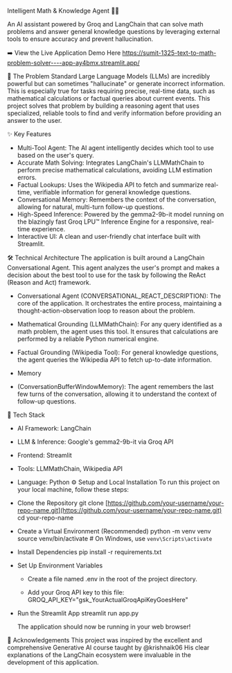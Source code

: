 Intelligent Math & Knowledge Agent 🧠✨

An AI assistant powered by Groq and LangChain that can solve math problems and answer general knowledge questions by leveraging external tools to ensure accuracy and prevent hallucination.

➡️ View the Live Application Demo Here
https://sumit-1325-text-to-math-problem-solver----app-ay4bmx.streamlit.app/

🎯 The Problem
Standard Large Language Models (LLMs) are incredibly powerful but can sometimes "hallucinate" or generate incorrect information. This is especially true for tasks requiring precise, real-time data, such as mathematical calculations or factual queries about current events.
This project solves that problem by building a reasoning agent that uses specialized, reliable tools to find and verify information before providing an answer to the user.

✨ Key Features
 * Multi-Tool Agent: The AI agent intelligently decides which tool to use based on the user's query.
 * Accurate Math Solving: Integrates LangChain's LLMMathChain to perform precise mathematical calculations, avoiding LLM estimation errors.
 * Factual Lookups: Uses the Wikipedia API to fetch and summarize real-time, verifiable information for general knowledge questions.
 * Conversational Memory: Remembers the context of the conversation, allowing for natural, multi-turn follow-up questions.
 * High-Speed Inference: Powered by the gemma2-9b-it model running on the blazingly fast Groq LPU™ Inference Engine for a responsive, real-time experience.
 * Interactive UI: A clean and user-friendly chat interface built with Streamlit.
   
🛠️ Technical Architecture
The application is built around a LangChain Conversational Agent. This agent analyzes the user's prompt and makes a decision about the best tool to use for the task by following the ReAct (Reason and Act) framework.

 * Conversational Agent (CONVERSATIONAL_REACT_DESCRIPTION): The core of the application. It orchestrates the entire process, maintaining a thought-action-observation loop to reason about the problem.
   
 * Mathematical Grounding (LLMMathChain): For any query identified as a math problem, the agent uses this tool. It ensures that calculations are performed by a reliable Python numerical engine.
   
 * Factual Grounding (Wikipedia Tool): For general knowledge questions, the agent queries the Wikipedia API to fetch up-to-date information.
   
 * Memory
 * (ConversationBufferWindowMemory): The agent remembers the last few turns of the conversation, allowing it to understand the context of follow-up questions.
   
🚀 Tech Stack
 * AI Framework: LangChain
 * LLM & Inference: Google's gemma2-9b-it via Groq API
 * Frontend: Streamlit
 * Tools: LLMMathChain, Wikipedia API
 * Language: Python
⚙️ Setup and Local Installation
To run this project on your local machine, follow these steps:
 * Clone the Repository
   git clone [https://github.com/your-username/your-repo-name.git](https://github.com/your-username/your-repo-name.git)
cd your-repo-name

 * Create a Virtual Environment (Recommended)
   python -m venv venv
source venv/bin/activate  # On Windows, use `venv\Scripts\activate`

 * Install Dependencies
   pip install -r requirements.txt

 * Set Up Environment Variables
   * Create a file named .env in the root of the project directory.
     
   * Add your Groq API key to this file:
     GROQ_API_KEY="gsk_YourActualGroqApiKeyGoesHere"

 * Run the Streamlit App
   streamlit run app.py

   The application should now be running in your web browser!
     

🙏 Acknowledgements
This project was inspired by the excellent and comprehensive Generative AI course taught by @krishnaik06 His clear explanations of the LangChain ecosystem were invaluable in the development of this application.







